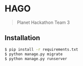 # HAGO
> Planet Hackathon Team 3

## Installation

```bash
$ pip install -r requirements.txt
$ python manage.py migrate
$ python manage.py runserver
```
